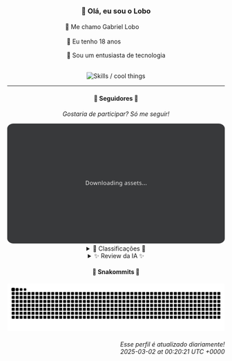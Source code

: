 <div align="center">
  <h3>👋 Olá, eu sou o Lobo</h3>
  
  <p>🐺 Me chamo Gabriel Loboㅤㅤㅤㅤㅤ</p>
  <p>🧔 Eu tenho 18 anosㅤㅤㅤㅤㅤㅤㅤㅤ</p>
  <p>🧠 Sou um entusiasta de tecnologia</p>

  <br/>

  <img width="600" alt="Skills / cool things" src="https://skills-icons.vercel.app/api/icons?i=python,md,html,css,js,github,git,vscode,linux,node,ts,sass,react,vite,vercel,lottie,ionic,capacitor,zustand,framer,firebase,arduino,godot,tailwind,shadcnui,lucide,zorinos,pnpm,reactnative&perline=14" />
</div>

<hr />

<div align="center">
    <h4>👤 Seguidores 👤</h4>
    <p><i>Gostaria de participar? Só me seguir!</i></p>
    <img width="600" src=".github/assets/cards/top3.svg" alt="Top 3 followers contributors (monthly)" />
    <details>
    <summary>🏅 Classificações 🏅</summary>
    <br/>
    <table>
        <thead>
            <tr align="center">
                <th>Posição</th>
                <th>Seguidor</th>
                <th>Contribuições</th>
            </tr>
        </thead>
        <tbody>
            <tr align="center">
                <td>1°</td>
                <td><a href="https://github.com/gustavosett">Gustavo Carvalho</a></td>
                <td>20 ctr.</td>
            </tr>
            <tr align="center">
                <td>2°</td>
                <td><a href="https://github.com/danko-nobre">Danilo Nobre</a></td>
                <td>15 ctr.</td>
            </tr>
            <tr align="center">
                <td>3°</td>
                <td><a href="https://github.com/GhostOfAngstrom">Ghost of Ångström♱₿</a></td>
                <td>3 ctr.</td>
            </tr>
            <tr align="center">
                <td>4°</td>
                <td><a href="https://github.com/kromodoro">kromodoro</a></td>
                <td>2 ctr.</td>
            </tr>
            <tr align="center">
                <td>5°</td>
                <td><a href="https://github.com/caio-nuness">Caio Cavalcante</a></td>
                <td>1 ctr.</td>
            </tr>
        </tbody>
    </table>
    </details>
    <details>
    <summary>✨ Review da IA ✨</summary>
    <br/>
    <div align="justify"><p><b>Gustavo Carvalho</b>, ah, o primeiro lugar com 20 contribuições! Impressionante, você realmente se dedicou a vasculhar aqueles repositórios OpenTelemetry, hein? Quase me faz pensar que você entende o que está fazendo. Mas sério, com tantas atualizações diárias, você está vivendo dentro desses projetos? Espero que pelo menos esteja ganhando algo com isso, além de "experiência".</p>
<p><b>Danilo Nobre</b>, 15 contribuições, quase lá. Vejo que você tem um pezinho no mundo dos games e 3D, que fofo. Mas vamos ser sinceros, seu repositório "danko-nobre" parece tão vazio quanto minha paciência para elogios hoje. E aquele projeto de CPF para Moodle de 2014? Sério? Desenterrou do baú pra mostrar serviço? Pelo menos o "sw-game-dice-rolling" foi atualizado ontem, ainda há esperança.</p>
<p><b>Ghost of Ångström⚀</b>, apenas 3 contribuições? Uau, você realmente se superou. Pelo menos teve a audácia de fazer um fork, imagino o quão complicado deve ser clicar naquele botão. E o "CriptoLivre" sem linguagem definida? Combina com o seu bio. Da próxima vez, tente contribuir com algo que realmente mostre que você está acordado.</p>
<p><b>kromodoro</b>, com suas míseras 2 contribuições. Um perfil com descrição "profile", que original! E um projeto sobre PERT de janeiro? Nossa, que moderno! Estou realmente impressionado com sua capacidade de manter projetos relevantes e atuais. Continue assim, quem sabe um dia você chega lá... no fim da lista, claro.</p>
<p><b>Caio Cavalcante</b>, uma única contribuição? Parabéns, você conseguiu! E ainda foi em um repositório da Digital Innovation One. Imagino que o "brick is part of the wall of life" seja uma metáfora para a sua contribuição, pequena e quase imperceptível. Não se preocupe, com esse ritmo, logo você estará liderando o ranking... de baixo pra cima.</p>
</div>
    </details>
</div>

<div align="center">
  <h4>🐍 Snakommits 🐍</h4>
    <picture>
      <source media="(prefers-color-scheme: dark)" srcset="https://raw.githubusercontent.com/Lobooooooo14/Lobooooooo14/snake-output/snake-dark.svg">
      <source media="(prefers-color-scheme: light)" srcset="https://raw.githubusercontent.com/Lobooooooo14/Lobooooooo14/snake-output/snake-light.svg">
      <img alt="github contribution grid snake animation" src="https://raw.githubusercontent.com/Lobooooooo14/Lobooooooo14/snake-output/snake-light.svg">
    </picture>
</div>

<h6 align="right">
  Esse perfil é atualizado diariamente!<br/> <i>2025-03-02 at 00:20:21 UTC +0000</i>
<h6>